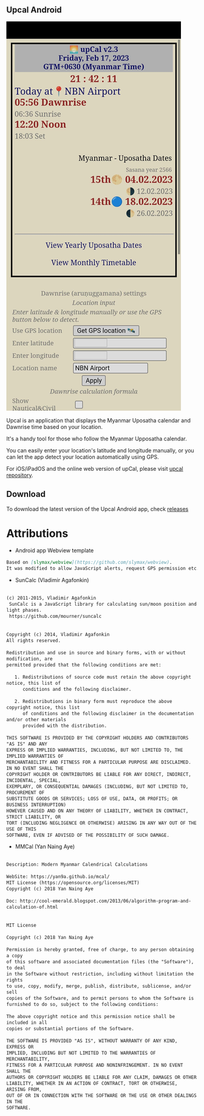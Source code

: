 ## Upcal Android

![Upcal Android](upcal.jpg)

Upcal is an application that displays the Myanmar Uposatha calendar and Dawnrise time based on your location.

It's a handy tool for those who follow the Myanmar Upposatha calendar.

You can easily enter your location's latitude and longitude manually, or you can let the app detect your location automatically using GPS.

For iOS/iPadOS and the online web version of upCal, please visit [upcal repository](https://github.com/vpnry/upcal).

## Download

To download the latest version of the Upcal Android app, check [releases](https://github.com/vpnry/upcal-android/releases)


# Attributions

+ Android app Webview template

```markdown
Based on [slymax/webview](https://github.com/slymax/webview).
It was modified to allow JavaScript alerts, request GPS permission etc.
```


+ SunCalc (Vladimir Agafonkin)
```text

(c) 2011-2015, Vladimir Agafonkin
 SunCalc is a JavaScript library for calculating sun/moon position and light phases.
 https://github.com/mourner/suncalc
 
 
Copyright (c) 2014, Vladimir Agafonkin
All rights reserved.

Redistribution and use in source and binary forms, with or without modification, are
permitted provided that the following conditions are met:

   1. Redistributions of source code must retain the above copyright notice, this list of
      conditions and the following disclaimer.

   2. Redistributions in binary form must reproduce the above copyright notice, this list
      of conditions and the following disclaimer in the documentation and/or other materials
      provided with the distribution.

THIS SOFTWARE IS PROVIDED BY THE COPYRIGHT HOLDERS AND CONTRIBUTORS "AS IS" AND ANY
EXPRESS OR IMPLIED WARRANTIES, INCLUDING, BUT NOT LIMITED TO, THE IMPLIED WARRANTIES OF
MERCHANTABILITY AND FITNESS FOR A PARTICULAR PURPOSE ARE DISCLAIMED. IN NO EVENT SHALL THE
COPYRIGHT HOLDER OR CONTRIBUTORS BE LIABLE FOR ANY DIRECT, INDIRECT, INCIDENTAL, SPECIAL,
EXEMPLARY, OR CONSEQUENTIAL DAMAGES (INCLUDING, BUT NOT LIMITED TO, PROCUREMENT OF
SUBSTITUTE GOODS OR SERVICES; LOSS OF USE, DATA, OR PROFITS; OR BUSINESS INTERRUPTION)
HOWEVER CAUSED AND ON ANY THEORY OF LIABILITY, WHETHER IN CONTRACT, STRICT LIABILITY, OR
TORT (INCLUDING NEGLIGENCE OR OTHERWISE) ARISING IN ANY WAY OUT OF THE USE OF THIS
SOFTWARE, EVEN IF ADVISED OF THE POSSIBILITY OF SUCH DAMAGE.
```


+ MMCal (Yan Naing Aye)

```text

Description: Modern Myanmar Calendrical Calculations

WebSite: https://yan9a.github.io/mcal/
MIT License (https://opensource.org/licenses/MIT)
Copyright (c) 2018 Yan Naing Aye

Doc: http://cool-emerald.blogspot.com/2013/06/algorithm-program-and-calculation-of.html


MIT License

Copyright (c) 2018 Yan Naing Aye

Permission is hereby granted, free of charge, to any person obtaining a copy
of this software and associated documentation files (the "Software"), to deal
in the Software without restriction, including without limitation the rights
to use, copy, modify, merge, publish, distribute, sublicense, and/or sell
copies of the Software, and to permit persons to whom the Software is
furnished to do so, subject to the following conditions:

The above copyright notice and this permission notice shall be included in all
copies or substantial portions of the Software.

THE SOFTWARE IS PROVIDED "AS IS", WITHOUT WARRANTY OF ANY KIND, EXPRESS OR
IMPLIED, INCLUDING BUT NOT LIMITED TO THE WARRANTIES OF MERCHANTABILITY,
FITNESS FOR A PARTICULAR PURPOSE AND NONINFRINGEMENT. IN NO EVENT SHALL THE
AUTHORS OR COPYRIGHT HOLDERS BE LIABLE FOR ANY CLAIM, DAMAGES OR OTHER
LIABILITY, WHETHER IN AN ACTION OF CONTRACT, TORT OR OTHERWISE, ARISING FROM,
OUT OF OR IN CONNECTION WITH THE SOFTWARE OR THE USE OR OTHER DEALINGS IN THE
SOFTWARE.

```